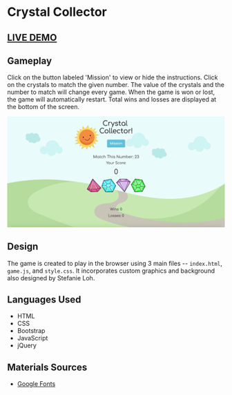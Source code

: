 # Crystal Collector
## [LIVE DEMO](https://sloh03.github.io/week-4-game/)

## Gameplay
Click on the button labeled 'Mission' to view or hide the instructions. Click on the crystals to match the given number. The value of the crystals and the number to match will change every game. When the game is won or lost, the game will automatically restart. Total wins and losses are displayed at the bottom of the screen.

![Alt text](images/Crystals.png?raw=true "GameScreen")

## Design
The game is created to play in the browser using 3 main files -- `index.html`, `game.js`, and `style.css`. It incorporates custom graphics and background also designed by Stefanie Loh.

## Languages Used
* HTML
* CSS
* Bootstrap
* JavaScript
* jQuery

## Materials Sources
* [Google Fonts](https://fonts.google.com/)
